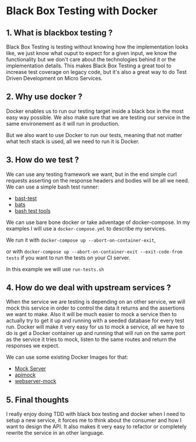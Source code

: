 # Black Box Testing with Docker

## 1. What is blackbox testing ?

Black Box Testing is testing without knowing how the implementation looks like, we just know what ouput to expect for a given input, we know the functionality but we don't care about the technologies behind it or the implementation details. This makes Black Box Testing a great tool to increase test coverage on legacy code, but it's also a great way to do Test Driven Development on Micro Services.

## 2. Why use docker ?

Docker enables us to run our testing target inside a black box in the most easy way possible. We also make sure that we are testing our service in the same environement as it will run in production.

But we also want to use Docker to run our tests, meaning that not matter what tech stack is used, all we need to run it is Docker.

## 3. How do we test ?

We can use any testing framework we want, but in the end simple curl requests asserting on the response headers and bodies will be all we need.
We can use a simple bash test runner:
- [bast-test](https://github.com/campanda/bash-test)
- [bats](https://github.com/bats-core/bats-core)
- [bash test tools](https://thorsteinssonh.github.io/bash_test_tools/)

We can use bare bone docker or take adventage of docker-compose. In my examples I will use a `docker-compose.yml` to describe my services.

We run it with `docker-compose up --abort-on-container-exit`,

or with `docker-compose up --abort-on-container-exit --exit-code-from tests` if you want to run the tests on your CI server.

In this example we will use `run-tests.sh`

## 4. How do we deal with upstream services ?

When the service we are testing is depending on an other service, we will mock this service in order to control the data it returns and the assertions we want to make. Also it will be much easier to mock a service then to actually try to get it up and running with a seeded database for every test run.
Docker will make it very easy for us to mock a service, all we have to do is get a Docker container up and running that will run on the same port as the service it tries to mock, listen to the same routes and return the responses we expect.

We can use some existing Docker Images for that:
- [Mock Server](http://www.mock-server.com/mock_server/running_mock_server.html#docker_container)
- [apimock](https://github.com/pierreprinetti/apimock)
- [webserver-mock](https://github.com/campanda/webserver-mock)

## 5. Final thoughts

I really enjoy doing TDD with black box testing and docker when I need to setup a new service, it forces me to think about the consumer and how I want to design the API. It also makes it very easy to refactor or completely rewrite the service in an other language.
